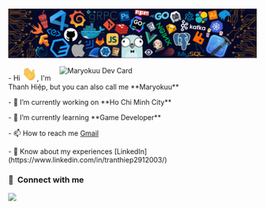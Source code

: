 <p align="center"><img src="https://raw.githubusercontent.com/KevinPatel04/KevinPatel04/master/header.png"></p>

<a href="https://app.daily.dev/Maryokuu"><img align="right" src="https://github.com/Maryokuu/Maryokuu/blob/main/devcard.svg" width="400" alt="Maryokuu Dev Card"/></a>

<p>- Hi <img src="https://raw.githubusercontent.com/KevinPatel04/KevinPatel04/master/Hi.gif" width="30px"/>, I'm Thanh Hiệp, but you can also call me **Maryokuu**</p>
<p>- 🔭 I’m currently working on **Ho Chi Minh City**</p>
<p>- 🌱 I’m currently learning **Game Developer**</p>
<p>- 📫 How to reach me <a href="mailto:hieptt.2003@gmail.com">Gmail</a></p>
<p>- 📄 Know about my experiences [LinkedIn](https://www.linkedin.com/in/tranthiep2912003/)</p>

### :link: &nbsp;Connect with me



<img src="https://user-images.githubusercontent.com/73097560/115834477-dbab4500-a447-11eb-908a-139a6edaec5c.gif">
